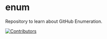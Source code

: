 # enum
Repository to learn about GitHub Enumeration.




























































































































[![Contributors](https://img.shields.io/badge/Contributors-3-brightgreen)](https://github.com/EurydiceCorp/enum/graphs/contributors)
